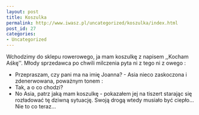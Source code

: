 ```yaml
---
layout: post
title: Koszulka
permalink: http://www.iwasz.pl/uncategorized/koszulka/index.html
post_id: 27
categories: 
- Uncategorized
---
```


Wchodzimy do sklepu rowerowego, ja mam koszulkę z napisem ,,Kocham Aśkę''. Młody sprzedawca po chwili milczenia pyta ni z tego ni z owego :
- Przepraszam, czy pani ma na imię Joanna? - Asia nieco zaskoczona i zdenerwowana, poważnym tonem :
- Tak, a o co chodzi?
- No Asia, patrz jaką mam koszulkę - pokazałem jej na tiszert starając się rozładować tę dziwną sytuację.
Swoją drogą wtedy musiało być ciepło... Nie to co teraz...